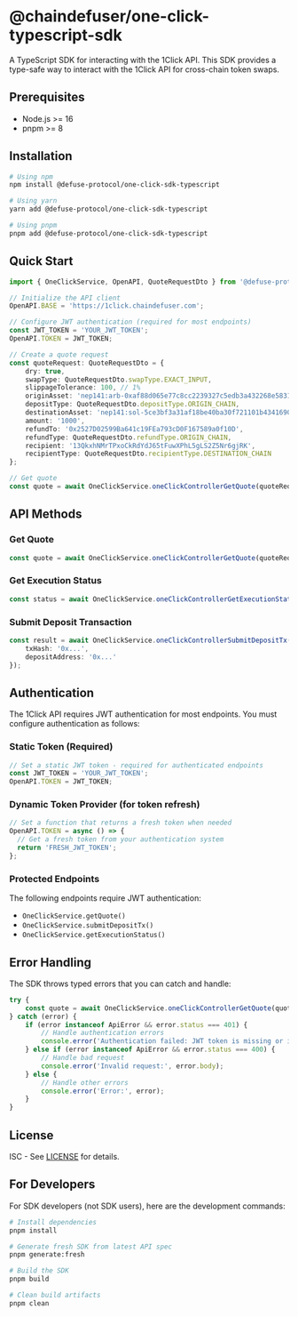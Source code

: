 # @chaindefuser/one-click-typescript-sdk

A TypeScript SDK for interacting with the 1Click API. This SDK provides a type-safe way to interact with the 1Click API for cross-chain token swaps.

## Prerequisites

- Node.js >= 16
- pnpm >= 8

## Installation

```bash
# Using npm
npm install @defuse-protocol/one-click-sdk-typescript

# Using yarn
yarn add @defuse-protocol/one-click-sdk-typescript

# Using pnpm
pnpm add @defuse-protocol/one-click-sdk-typescript
```

## Quick Start

```typescript
import { OneClickService, OpenAPI, QuoteRequestDto } from '@defuse-protocol/one-click-sdk-typescript';

// Initialize the API client
OpenAPI.BASE = 'https://1click.chaindefuser.com';

// Configure JWT authentication (required for most endpoints)
const JWT_TOKEN = 'YOUR_JWT_TOKEN';
OpenAPI.TOKEN = JWT_TOKEN;

// Create a quote request
const quoteRequest: QuoteRequestDto = {
    dry: true,
    swapType: QuoteRequestDto.swapType.EXACT_INPUT,
    slippageTolerance: 100, // 1%
    originAsset: 'nep141:arb-0xaf88d065e77c8cc2239327c5edb3a432268e5831.omft.near',
    depositType: QuoteRequestDto.depositType.ORIGIN_CHAIN,
    destinationAsset: 'nep141:sol-5ce3bf3a31af18be40ba30f721101b4341690186.omft.near',
    amount: '1000',
    refundTo: '0x2527D02599Ba641c19FEa793cD0F167589a0f10D',
    refundType: QuoteRequestDto.refundType.ORIGIN_CHAIN,
    recipient: '13QkxhNMrTPxoCkRdYdJ65tFuwXPhL5gLS2Z5Nr6gjRK',
    recipientType: QuoteRequestDto.recipientType.DESTINATION_CHAIN
};

// Get quote
const quote = await OneClickService.oneClickControllerGetQuote(quoteRequest);
```

## API Methods

### Get Quote
```typescript
const quote = await OneClickService.oneClickControllerGetQuote(quoteRequest);
```

### Get Execution Status
```typescript
const status = await OneClickService.oneClickControllerGetExecutionStatus(depositAddress);
```

### Submit Deposit Transaction
```typescript
const result = await OneClickService.oneClickControllerSubmitDepositTx({
    txHash: '0x...',
    depositAddress: '0x...'
});
```

## Authentication

The 1Click API requires JWT authentication for most endpoints. You must configure authentication as follows:

### Static Token (Required)

```typescript
// Set a static JWT token - required for authenticated endpoints
const JWT_TOKEN = 'YOUR_JWT_TOKEN';
OpenAPI.TOKEN = JWT_TOKEN;
```

### Dynamic Token Provider (for token refresh)

```typescript
// Set a function that returns a fresh token when needed
OpenAPI.TOKEN = async () => {
  // Get a fresh token from your authentication system
  return 'FRESH_JWT_TOKEN';
};
```

### Protected Endpoints

The following endpoints require JWT authentication:
- `OneClickService.getQuote()`
- `OneClickService.submitDepositTx()`
- `OneClickService.getExecutionStatus()`

## Error Handling

The SDK throws typed errors that you can catch and handle:

```typescript
try {
    const quote = await OneClickService.oneClickControllerGetQuote(quoteRequest);
} catch (error) {
    if (error instanceof ApiError && error.status === 401) {
        // Handle authentication errors
        console.error('Authentication failed: JWT token is missing or invalid');
    } else if (error instanceof ApiError && error.status === 400) {
        // Handle bad request
        console.error('Invalid request:', error.body);
    } else {
        // Handle other errors
        console.error('Error:', error);
    }
}
```

## License

ISC - See [LICENSE](./LICENSE) for details.

## For Developers

For SDK developers (not SDK users), here are the development commands:

```bash
# Install dependencies
pnpm install

# Generate fresh SDK from latest API spec
pnpm generate:fresh

# Build the SDK
pnpm build

# Clean build artifacts
pnpm clean
``` 
